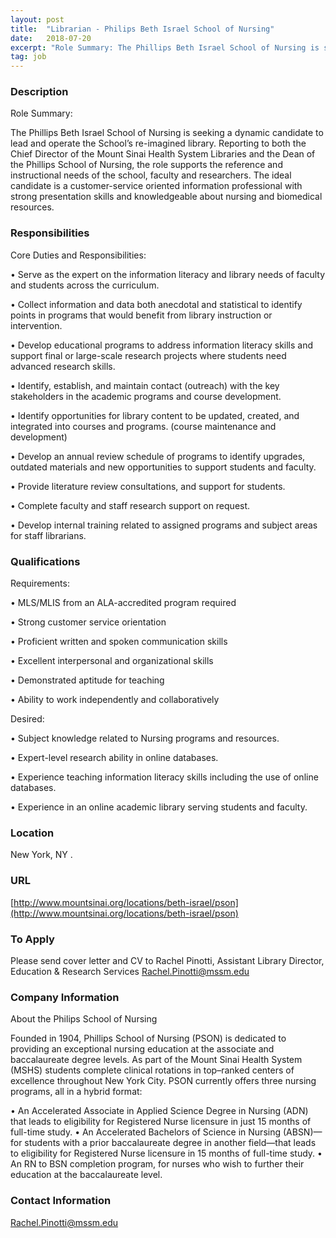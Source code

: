 ```yaml
---
layout: post
title:  "Librarian - Philips Beth Israel School of Nursing"
date:   2018-07-20
excerpt: "Role Summary: The Phillips Beth Israel School of Nursing is seeking a dynamic candidate to lead and operate the School’s re-imagined library. Reporting to both the Chief Director of the Mount Sinai Health System Libraries and the Dean of the Phillips School of Nursing, the role supports the reference and..."
tag: job
---
```


### Description   

Role Summary: 

The Phillips Beth Israel School of Nursing is seeking a dynamic candidate to lead and operate the School’s re-imagined library. Reporting to both the Chief Director of the Mount Sinai Health System Libraries and the Dean of the Phillips School of Nursing, the role supports the reference and instructional needs of the school, faculty and researchers. The ideal candidate is a customer-service oriented information professional with strong presentation skills and knowledgeable about nursing and biomedical resources.  



### Responsibilities   

Core Duties and Responsibilities:

• 	Serve as the expert on the information literacy and library needs of faculty and students across the curriculum. 

• 	Collect information and data both anecdotal and statistical to identify points in programs that would benefit from library instruction or intervention.

• 	Develop educational programs to address information literacy skills and support final or large-scale research projects where students need advanced research skills.

• 	Identify, establish, and maintain contact (outreach) with the key stakeholders in the academic programs and course development.

• 	Identify opportunities for library content to be updated, created, and integrated into courses and programs. (course maintenance and development)

• 	Develop an annual review schedule of programs to identify upgrades, outdated materials and new opportunities to support students and faculty.

• 	Provide literature review consultations, and support for students.

• 	Complete faculty and staff research support on request.

• 	Develop internal training related to assigned programs and subject areas for staff librarians.



### Qualifications   

Requirements:


• 	MLS/MLIS from an ALA-accredited program required

• 	Strong customer service orientation

• 	Proficient written and spoken communication skills

• 	Excellent interpersonal and organizational skills

• 	Demonstrated aptitude for teaching

• 	Ability to work independently and collaboratively

Desired:

• 	Subject knowledge related to Nursing programs and resources.

• 	Expert-level research ability in online databases.

• 	Experience teaching information literacy skills including the use of online databases.

• 	Experience in an online academic library serving students and faculty.






### Location   

New York, NY .


### URL   

[http://www.mountsinai.org/locations/beth-israel/pson](http://www.mountsinai.org/locations/beth-israel/pson) 

### To Apply   

Please send cover letter and CV to Rachel Pinotti, Assistant Library Director, Education & Research Services Rachel.Pinotti@mssm.edu


### Company Information   

About the Philips School of Nursing 

Founded in 1904, Phillips School of Nursing (PSON) is dedicated to providing an exceptional nursing education at the associate and baccalaureate degree levels.  As part of the Mount Sinai Health System (MSHS) students complete clinical rotations in top–ranked centers of excellence throughout New York City.  PSON currently offers three nursing programs, all in a hybrid format:

•	An Accelerated Associate in Applied Science Degree in Nursing (ADN) that leads to eligibility for Registered Nurse licensure in just 15 months of full-time study.
•	An Accelerated Bachelors of Science in Nursing (ABSN)—for students with a prior baccalaureate degree in another field—that leads to eligibility for Registered Nurse licensure in 15 months of full-time study.
•	An RN to BSN completion program, for nurses who wish to further their education at the baccalaureate level.



### Contact Information   


Rachel.Pinotti@mssm.edu

